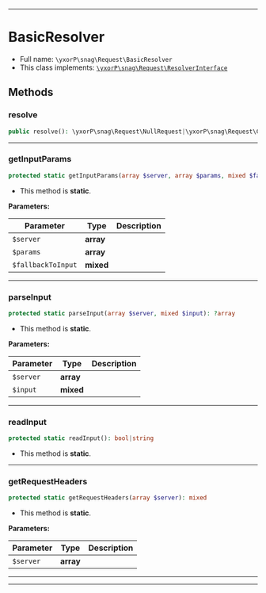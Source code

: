 ***

# BasicResolver





* Full name: `\yxorP\snag\Request\BasicResolver`
* This class implements:
[`\yxorP\snag\Request\ResolverInterface`](./ResolverInterface.md)




## Methods


### resolve



```php
public resolve(): \yxorP\snag\Request\NullRequest|\yxorP\snag\Request\ConsoleRequest|\yxorP\snag\Request\PhpRequest
```











***

### getInputParams



```php
protected static getInputParams(array $server, array $params, mixed $fallbackToInput = false): mixed
```



* This method is **static**.




**Parameters:**

| Parameter | Type | Description |
|-----------|------|-------------|
| `$server` | **array** |  |
| `$params` | **array** |  |
| `$fallbackToInput` | **mixed** |  |




***

### parseInput



```php
protected static parseInput(array $server, mixed $input): ?array
```



* This method is **static**.




**Parameters:**

| Parameter | Type | Description |
|-----------|------|-------------|
| `$server` | **array** |  |
| `$input` | **mixed** |  |




***

### readInput



```php
protected static readInput(): bool|string
```



* This method is **static**.







***

### getRequestHeaders



```php
protected static getRequestHeaders(array $server): mixed
```



* This method is **static**.




**Parameters:**

| Parameter | Type | Description |
|-----------|------|-------------|
| `$server` | **array** |  |




***


***

